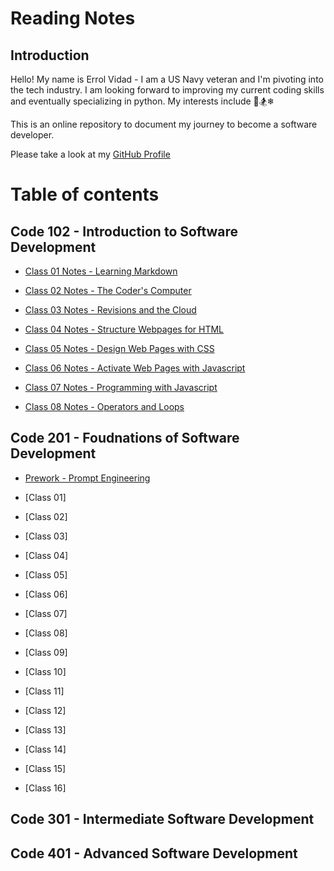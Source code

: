 # Reading Notes

## Introduction

Hello! My name is Errol Vidad - I am a US Navy veteran and I'm pivoting into the tech industry. I am looking forward to improving my current coding skills and eventually specializing in python. My interests include &#x1F3C8;&#x1F3C2;&#x2744;

This is an online repository to document my journey to become a software developer.

Please take a look at my [GitHub Profile](https://github.com/evidad)

# Table of contents

## Code 102 - Introduction to Software Development
- [Class 01 Notes - Learning Markdown](code-102/Class%201%20-%20Learning%20Markdown.md)

- [Class 02 Notes - The Coder's Computer](code-102/Class%202%20-%20The%20Coder's%20Computer.md)

- [Class 03 Notes - Revisions and the Cloud](code-102/Class%203%20-%20Revisions%20and%20the%20Cloud.md)

- [Class 04 Notes - Structure Webpages for HTML](code-102/Class%204%20-%20Structure%20Webpages%20for%20HTML.md)

- [Class 05 Notes - Design Web Pages with CSS](code-102/Class%205-%20Design%20Web%20Pages%20with%20CSS.md)

- [Class 06 Notes - Activate Web Pages with Javascript](code-102/Class%206%20-%20Activate%20Web%20Pages%20with%20Javascript.md)

- [Class 07 Notes - Programming with Javascript](code-102/Class%207%20-%20Programming%20with%20Javascript.md)

- [Class 08 Notes - Operators and Loops ](code-102/Class%20%208%20-%20Operators%20and%20Loops.md)

## Code 201 - Foudnations of Software Development
- [Prework - Prompt Engineering](code-201/prompt-engineering.md)

- [Class 01]

- [Class 02]

- [Class 03]

- [Class 04]

- [Class 05]

- [Class 06]

- [Class 07]

- [Class 08]

- [Class 09]

- [Class 10]

- [Class 11]

- [Class 12]

- [Class 13]

- [Class 14]

- [Class 15]

- [Class 16]

## Code 301 - Intermediate Software Development

## Code 401 - Advanced Software Development
